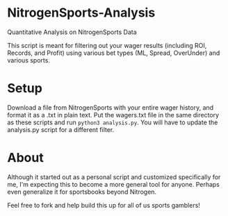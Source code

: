 # NitrogenSports-Analysis
Quantitative Analysis on NitrogenSports Data

This script is meant for filtering out your wager results (including ROI, Records, and Profit) using various bet types (ML, Spread, OverUnder) and various sports. 

# Setup
Download a file from NitrogenSports with your entire wager history, and format it as a .txt in plain text. Put the wagers.txt file in the same directory as these scripts and run `python3 analysis.py`. You will have to update the analysis.py script for a different filter.

# About
Although it started out as a personal script and customized specifically for me, I'm expecting this to become a more general tool for anyone. Perhaps even generalize it for sportsbooks beyond Nitrogen. 

Feel free to fork and help build this up for all of us sports gamblers!
